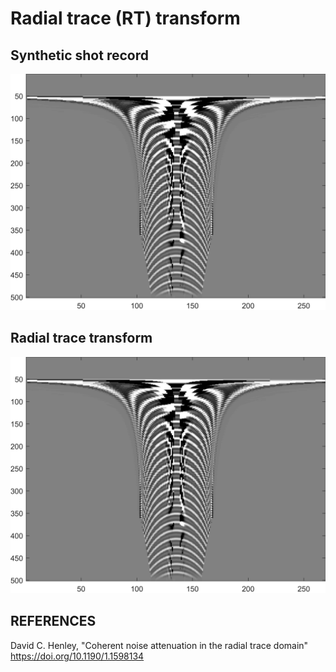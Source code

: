 # Radial trace (RT) transform

## Synthetic shot record
![RTTransform](img/rt.png)
## Radial trace transform
![RTTransform](img/rt.png)

## REFERENCES
David C. Henley, "Coherent noise attenuation in the radial trace domain"
https://doi.org/10.1190/1.1598134
